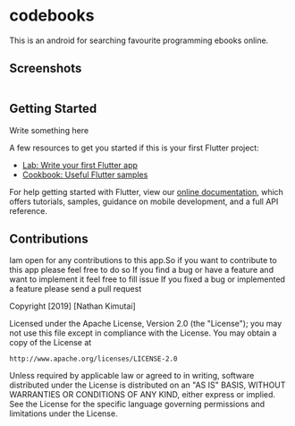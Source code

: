 # codebooks
This is an android for searching favourite programming ebooks online.

## Screenshots
<img src="">

## Getting Started
Write something here

A few resources to get you started if this is your first Flutter project:

- [Lab: Write your first Flutter app](https://flutter.dev/docs/get-started/codelab)
- [Cookbook: Useful Flutter samples](https://flutter.dev/docs/cookbook)

For help getting started with Flutter, view our
[online documentation](https://flutter.dev/docs), which offers tutorials,
samples, guidance on mobile development, and a full API reference.

## Contributions
Iam open for any contributions to this app.So if you want to contribute to this app please feel free to do so
If you find a bug or have a feature and want to implement it feel free to fill issue
If you fixed a bug or implemented a feature please send a pull request


Copyright [2019] [Nathan Kimutai]

Licensed under the Apache License, Version 2.0 (the "License");
you may not use this file except in compliance with the License.
You may obtain a copy of the License at

    http://www.apache.org/licenses/LICENSE-2.0

Unless required by applicable law or agreed to in writing, software
distributed under the License is distributed on an "AS IS" BASIS,
WITHOUT WARRANTIES OR CONDITIONS OF ANY KIND, either express or implied.
See the License for the specific language governing permissions and
limitations under the License.
